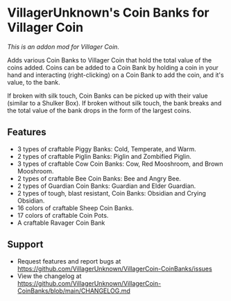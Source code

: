# VillagerUnknown's Coin Banks for Villager Coin

_This is an addon mod for Villager Coin._

Adds various Coin Banks to Villager Coin that hold the total value of the coins added. 
Coins can be added to a Coin Bank by holding a coin in your hand and interacting (right-clicking) on a Coin Bank to add the coin, and it's value, to the bank.

If broken with silk touch, Coin Banks can be picked up with their value (similar to a Shulker Box). 
If broken without silk touch, the bank breaks and the total value of the bank drops in the form of the largest coins.

## Features

* 3 types of craftable Piggy Banks: Cold, Temperate, and Warm.
* 2 types of craftable Piglin Banks: Piglin and Zombified Piglin.
* 3 types of craftable Cow Coin Banks: Cow, Red Mooshroom, and Brown Mooshroom.
* 2 types of craftable Bee Coin Banks: Bee and Angry Bee.
* 2 types of Guardian Coin Banks: Guardian and Elder Guardian.
* 2 types of tough, blast resistant, Coin Banks: Obsidian and Crying Obsidian.
* 16 colors of craftable Sheep Coin Banks.
* 17 colors of craftable Coin Pots.
* A craftable Ravager Coin Bank

## Support

* Request features and report bugs at https://github.com/VillagerUnknown/VillagerCoin-CoinBanks/issues
* View the changelog at https://github.com/VillagerUnknown/VillagerCoin-CoinBanks/blob/main/CHANGELOG.md